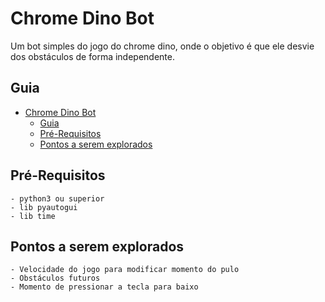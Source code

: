 # Chrome Dino Bot

Um bot simples do jogo do chrome dino, onde o objetivo é que ele desvie dos obstáculos 
de forma independente.

## Guia

- [Chrome Dino Bot](#chrome-dino-bot)
  - [Guia](#guia)
  - [Pré-Requisitos](#pré-requisitos)
  - [Pontos a serem explorados](#pontos-a-serem-explorados)

## Pré-Requisitos
    
    - python3 ou superior
    - lib pyautogui
    - lib time


## Pontos a serem explorados

    - Velocidade do jogo para modificar momento do pulo
    - Obstáculos futuros
    - Momento de pressionar a tecla para baixo
